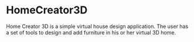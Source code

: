 HomeCreator3D
=============

Home Creator 3D is a simple virtual house design application. The user has a set of tools to design and add furniture in his or her virtual 3D home.
